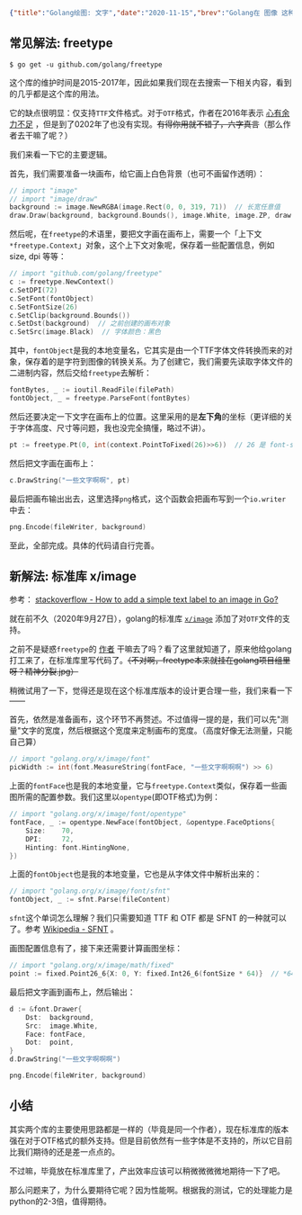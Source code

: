 ```json lw-blog-meta
{"title":"Golang绘图: 文字","date":"2020-11-15","brev":"Golang在 图像 这种特殊领域上表现如何呢？来尝试一个最基本的功能：文字转图片","tags":["Golang"],"path":"blog/2020/201115-Golang绘图-文字.md"}
```


## 常见解法: freetype

```shell script
$ go get -u github.com/golang/freetype
```

这个库的维护时间是2015-2017年，因此如果我们现在去搜索一下相关内容，看到的几乎都是这个库的用法。

它的缺点很明显：仅支持`TTF`文件格式。对于`OTF`格式，作者在2016年表示 [心有余力不足](https://github.com/golang/freetype/issues/38) ，但是到了0202年了也没有实现。~~有得你用就不错了，六字真言~~（那么作者去干嘛了呢？）

我们来看一下它的主要逻辑。

首先，我们需要准备一块画布，给它画上白色背景（也可不画留作透明）：

```go
// import "image"
// import "image/draw"
background := image.NewRGBA(image.Rect(0, 0, 319, 71))  // 长宽任意值
draw.Draw(background, background.Bounds(), image.White, image.ZP, draw.Src)
```

然后呢，在`freetype`的术语里，要把文字画在画布上，需要一个「上下文`*freetype.Context`」对象，这个上下文对象呢，保存着一些配置信息，例如 size, dpi 等等：

```go
// import "github.com/golang/freetype"
c := freetype.NewContext()
c.SetDPI(72)
c.SetFont(fontObject)
c.SetFontSize(26)
c.SetClip(background.Bounds())
c.SetDst(background)  // 之前创建的画布对象
c.SetSrc(image.Black)  // 字体颜色：黑色
```

其中，`fontObject`是我的本地变量名，它其实是由一个TTF字体文件转换而来的对象，保存着的是字符到图像的转换关系。为了创建它，我们需要先读取字体文件的二进制内容，然后交给`freetype`去解析：

```go
fontBytes, _ := ioutil.ReadFile(filePath)
fontObject, _ = freetype.ParseFont(fontBytes)
```

然后还要决定一下文字在画布上的位置。这里采用的是**左下角**的坐标（更详细的关于字体高度、尺寸等问题，我也没完全搞懂，略过不讲）。

```go
pt := freetype.Pt(0, int(context.PointToFixed(26)>>6))  // 26 是 font-size
```

然后把文字画在画布上：

```go
c.DrawString("一些文字啊啊", pt)
```

最后把画布输出出去，这里选择`png`格式，这个函数会把画布写到一个`io.writer`中去：

```go
png.Encode(fileWriter, background)
```

至此，全部完成。具体的代码请自行完善。

## 新解法: 标准库 x/image

参考： [stackoverflow - How to add a simple text label to an image in Go?](https://stackoverflow.com/questions/38299930/how-to-add-a-simple-text-label-to-an-image-in-go)

就在前不久（2020年9月27日），golang的标准库 [`x/image`](https://go.googlesource.com/image/) 添加了对`OTF`文件的支持。

之前不是疑惑`freetype`的 [作者](https://github.com/nigeltao) 干嘛去了吗？看了这里就知道了，原来他给golang打工来了，在标准库里写代码了。~~（不对啊，freetype本来就挂在golang项目组里呀？精神分裂.jpg）~~

稍微试用了一下，觉得还是现在这个标准库版本的设计更合理一些，我们来看一下——

首先，依然是准备画布，这个环节不再赘述。不过值得一提的是，我们可以先"测量"文字的宽度，然后根据这个宽度来定制画布的宽度。（高度好像无法测量，只能自己算）

```go
// import "golang.org/x/image/font"
picWidth := int(font.MeasureString(fontFace, "一些文字啊啊啊") >> 6)
```

上面的`fontFace`也是我的本地变量，它与`freetype.Context`类似，保存着一些画图所需的配置参数。我们这里以`opentype`(即OTF格式)为例：

```go
// import "golang.org/x/image/font/opentype"
fontFace, _ := opentype.NewFace(fontObject, &opentype.FaceOptions{
    Size:    70,
    DPI:     72,
    Hinting: font.HintingNone,
})
```

上面的`fontObject`也是我的本地变量，它也是从字体文件中解析出来的：

```go
// import "golang.org/x/image/font/sfnt"
fontObject, _ := sfnt.Parse(fileContent)
```

`sfnt`这个单词怎么理解？我们只需要知道 TTF 和 OTF 都是 SFNT 的一种就可以了。参考 [Wikipedia - SFNT](https://en.wikipedia.org/wiki/SFNT) 。

画图配置信息有了，接下来还需要计算画图坐标：

```go
// import "golang.org/x/image/math/fixed"
point := fixed.Point26_6{X: 0, Y: fixed.Int26_6(fontSize * 64)}  // *64 相当于 <<6
```

最后把文字画到画布上，然后输出：

```go
d := &font.Drawer{
    Dst:  background,
    Src:  image.White,
    Face: fontFace,
    Dot:  point,
}
d.DrawString("一些文字啊啊啊")
```

```go
png.Encode(fileWriter, background)
```

## 小结

其实两个库的主要使用思路都是一样的（毕竟是同一个作者），现在标准库的版本强在对于OTF格式的额外支持。但是目前依然有一些字体是不支持的，所以它目前比我们期待的还是差一点点的。

不过嘛，毕竟放在标准库里了，产出效率应该可以稍微微微微地期待一下了吧。

那么问题来了，为什么要期待它呢？因为性能啊。根据我的测试，它的处理能力是python的2-3倍，值得期待。
